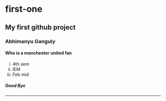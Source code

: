 # first-one
<h2>My first github project</h2>
<h3>Abhimanyu Ganguly</h3>
<h4>Who is a manchester united fan</h4>
<ol type ="i">
  <li>4th sem</li>
  <li>IEM</li>
  <li>Feb mid</li>
</ol>
<h5><i>Good Bye</i></h5>
<hr>
